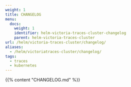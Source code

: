 ```yaml
---
weight: 1
title: CHANGELOG
menu:
  docs:
    weight: 1
    identifier: helm-victoria-traces-cluster-changelog
    parent: helm-victoria-traces-cluster
url: /helm/victoria-traces-cluster/changelog/
aliases:
  - /helm/victoriatraces-cluster/changelog/
tags:
  - traces
  - kubernetes
---
```

{{% content "CHANGELOG.md" %}}
